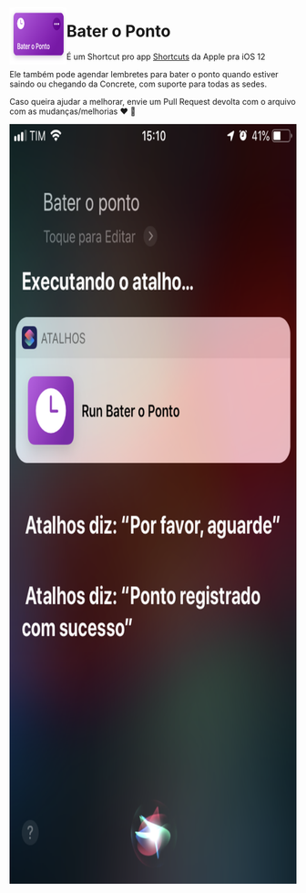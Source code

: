 <p><img align="left" width="100" height="100" src="https://raw.githubusercontent.com/lscardinali/PontoConcrete-Shortcut/master/icon.png"></p>
<h1>Bater o Ponto</h1> 
<p>É um Shortcut pro app <a href="https://itunes.apple.com/us/app/shortcuts/id915249334?mt=8">Shortcuts</a> da Apple pra iOS 12</p>
<p>Ele também pode agendar lembretes para bater o ponto quando estiver saindo ou chegando da Concrete, com suporte para todas as sedes.</p>
<p>Caso queira ajudar a melhorar, envie um Pull Request devolta com o arquivo com as mudanças/melhorias ❤️ 🍎<p>

<p align="center">
  <img width="750" height="1334" src="https://raw.githubusercontent.com/lscardinali/PontoConcrete-Shortcut/master/Screenshot.png">
</p>